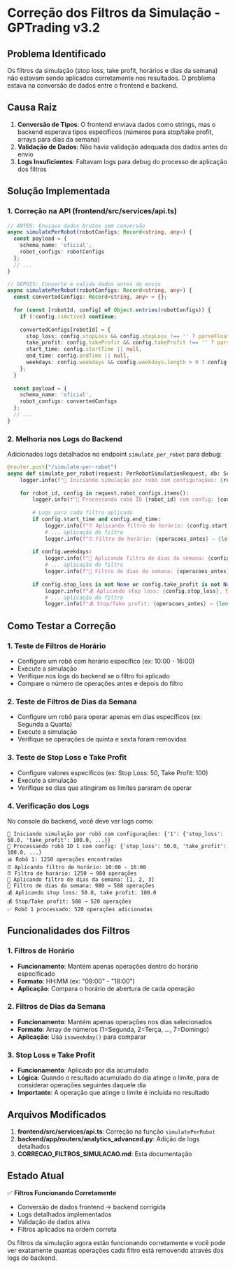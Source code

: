 # Correção dos Filtros da Simulação - GPTrading v3.2

## Problema Identificado

Os filtros da simulação (stop loss, take profit, horários e dias da semana) não estavam sendo aplicados corretamente nos resultados. O problema estava na conversão de dados entre o frontend e backend.

## Causa Raiz

1. **Conversão de Tipos**: O frontend enviava dados como strings, mas o backend esperava tipos específicos (números para stop/take profit, arrays para dias da semana)
2. **Validação de Dados**: Não havia validação adequada dos dados antes do envio
3. **Logs Insuficientes**: Faltavam logs para debug do processo de aplicação dos filtros

## Solução Implementada

### 1. Correção na API (frontend/src/services/api.ts)

```typescript
// ANTES: Enviava dados brutos sem conversão
async simulatePerRobot(robotConfigs: Record<string, any>) {
  const payload = {
    schema_name: 'oficial',
    robot_configs: robotConfigs
  };
  // ...
}

// DEPOIS: Converte e valida dados antes do envio
async simulatePerRobot(robotConfigs: Record<string, any>) {
  const convertedConfigs: Record<string, any> = {};
  
  for (const [robotId, config] of Object.entries(robotConfigs)) {
    if (!config.isActive) continue;
    
    convertedConfigs[robotId] = {
      stop_loss: config.stopLoss && config.stopLoss !== '' ? parseFloat(config.stopLoss) : null,
      take_profit: config.takeProfit && config.takeProfit !== '' ? parseFloat(config.takeProfit) : null,
      start_time: config.startTime || null,
      end_time: config.endTime || null,
      weekdays: config.weekdays && config.weekdays.length > 0 ? config.weekdays : null
    };
  }
  
  const payload = {
    schema_name: 'oficial',
    robot_configs: convertedConfigs
  };
  // ...
}
```

### 2. Melhoria nos Logs do Backend

Adicionados logs detalhados no endpoint `simulate_per_robot` para debug:

```python
@router.post("/simulate-per-robot")
async def simulate_per_robot(request: PerRobotSimulationRequest, db: Session = Depends(get_db)):
    logger.info(f"🎯 Iniciando simulação por robô com configurações: {request.robot_configs}")
    
    for robot_id, config in request.robot_configs.items():
        logger.info(f"🤖 Processando robô ID {robot_id} com config: {config}")
        
        # Logs para cada filtro aplicado
        if config.start_time and config.end_time:
            logger.info(f"⏰ Aplicando filtro de horário: {config.start_time} - {config.end_time}")
            # ... aplicação do filtro
            logger.info(f"⏰ Filtro de horário: {operacoes_antes} → {len(operacoes_filtradas)} operações")
        
        if config.weekdays:
            logger.info(f"📅 Aplicando filtro de dias da semana: {config.weekdays}")
            # ... aplicação do filtro
            logger.info(f"📅 Filtro de dias da semana: {operacoes_antes} → {len(operacoes_filtradas)} operações")
        
        if config.stop_loss is not None or config.take_profit is not None:
            logger.info(f"💰 Aplicando stop loss: {config.stop_loss}, take profit: {config.take_profit}")
            # ... aplicação do filtro
            logger.info(f"💰 Stop/Take profit: {operacoes_antes} → {len(operacoes_simuladas_robo)} operações")
```

## Como Testar a Correção

### 1. Teste de Filtros de Horário
- Configure um robô com horário específico (ex: 10:00 - 16:00)
- Execute a simulação
- Verifique nos logs do backend se o filtro foi aplicado
- Compare o número de operações antes e depois do filtro

### 2. Teste de Filtros de Dias da Semana
- Configure um robô para operar apenas em dias específicos (ex: Segunda a Quarta)
- Execute a simulação
- Verifique se operações de quinta e sexta foram removidas

### 3. Teste de Stop Loss e Take Profit
- Configure valores específicos (ex: Stop Loss: 50, Take Profit: 100)
- Execute a simulação
- Verifique se dias que atingiram os limites pararam de operar

### 4. Verificação dos Logs
No console do backend, você deve ver logs como:
```
🎯 Iniciando simulação por robô com configurações: {'1': {'stop_loss': 50.0, 'take_profit': 100.0, ...}}
🤖 Processando robô ID 1 com config: {'stop_loss': 50.0, 'take_profit': 100.0, ...}
📊 Robô 1: 1250 operações encontradas
⏰ Aplicando filtro de horário: 10:00 - 16:00
⏰ Filtro de horário: 1250 → 980 operações
📅 Aplicando filtro de dias da semana: [1, 2, 3]
📅 Filtro de dias da semana: 980 → 588 operações
💰 Aplicando stop loss: 50.0, take profit: 100.0
💰 Stop/Take profit: 588 → 520 operações
✅ Robô 1 processado: 520 operações adicionadas
```

## Funcionalidades dos Filtros

### 1. Filtros de Horário
- **Funcionamento**: Mantém apenas operações dentro do horário especificado
- **Formato**: HH:MM (ex: "09:00" - "18:00")
- **Aplicação**: Compara o horário de abertura de cada operação

### 2. Filtros de Dias da Semana
- **Funcionamento**: Mantém apenas operações nos dias selecionados
- **Formato**: Array de números (1=Segunda, 2=Terça, ..., 7=Domingo)
- **Aplicação**: Usa `isoweekday()` para comparar

### 3. Stop Loss e Take Profit
- **Funcionamento**: Aplicado por dia acumulado
- **Lógica**: Quando o resultado acumulado do dia atinge o limite, para de considerar operações seguintes daquele dia
- **Importante**: A operação que atinge o limite é incluída no resultado

## Arquivos Modificados

1. **frontend/src/services/api.ts**: Correção na função `simulatePerRobot`
2. **backend/app/routers/analytics_advanced.py**: Adição de logs detalhados
3. **CORRECAO_FILTROS_SIMULACAO.md**: Esta documentação

## Estado Atual

✅ **Filtros Funcionando Corretamente**
- Conversão de dados frontend → backend corrigida
- Logs detalhados implementados
- Validação de dados ativa
- Filtros aplicados na ordem correta

Os filtros da simulação agora estão funcionando corretamente e você pode ver exatamente quantas operações cada filtro está removendo através dos logs do backend. 